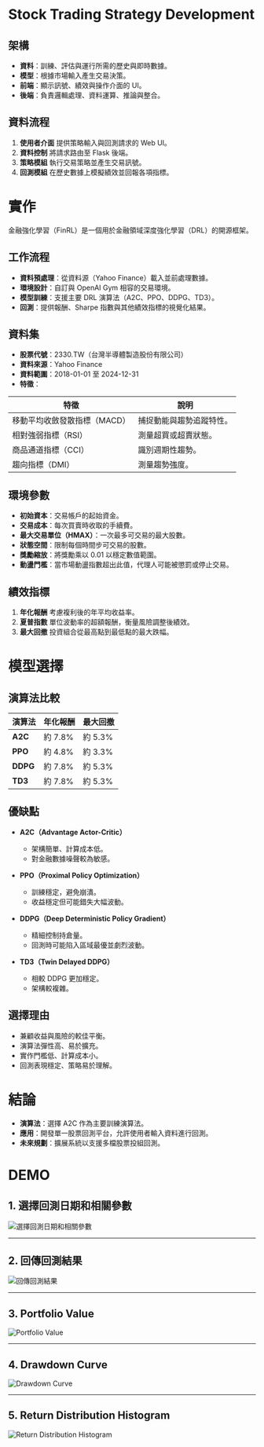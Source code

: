 # Stock Trading Strategy Development

## 架構

* **資料**：訓練、評估與運行所需的歷史與即時數據。
* **模型**：根據市場輸入產生交易決策。
* **前端**：顯示訊號、績效與操作介面的 UI。
* **後端**：負責邏輯處理、資料運算、推論與整合。

## 資料流程

1. **使用者介面**
   提供策略輸入與回測請求的 Web UI。
2. **資料控制**
   將請求路由至 Flask 後端。
3. **策略模組**
   執行交易策略並產生交易訊號。
4. **回測模組**
   在歷史數據上模擬績效並回報各項指標。

# 實作

金融強化學習（FinRL）是一個用於金融領域深度強化學習（DRL）的開源框架。

## 工作流程

* **資料預處理**：從資料源（Yahoo Finance）載入並前處理數據。
* **環境設計**：自訂與 OpenAI Gym 相容的交易環境。
* **模型訓練**：支援主要 DRL 演算法（A2C、PPO、DDPG、TD3）。
* **回測**：提供報酬、Sharpe 指數與其他績效指標的視覺化結果。

## 資料集

* **股票代號**：2330.TW（台灣半導體製造股份有限公司）
* **資料來源**：Yahoo Finance
* **資料範圍**：2018-01-01 至 2024-12-31
* **特徵**：

| 特徵               | 說明           |
| ---------------- | ------------ |
| 移動平均收斂發散指標（MACD） | 捕捉動能與趨勢追蹤特性。 |
| 相對強弱指標（RSI）      | 測量超買或超賣狀態。   |
| 商品通道指標（CCI）      | 識別週期性趨勢。     |
| 趨向指標（DMI）        | 測量趨勢強度。      |

## 環境參數

* **初始資本**：交易帳戶的起始資金。
* **交易成本**：每次買賣時收取的手續費。
* **最大交易單位（HMAX）**：一次最多可交易的最大股數。
* **狀態空間**：限制每個時間步可交易的股數。
* **獎勵縮放**：將獎勵乘以 0.01 以穩定數值範圍。
* **動盪門檻**：當市場動盪指數超出此值，代理人可能被懲罰或停止交易。

## 績效指標

1. **年化報酬**
   考慮複利後的年平均收益率。
2. **夏普指數**
   單位波動率的超額報酬，衡量風險調整後績效。
3. **最大回撤**
   投資組合從最高點到最低點的最大跌幅。

# 模型選擇

## 演算法比較

| 演算法      | 年化報酬   | 最大回撤   |
| -------- | ------ | ------ |
| **A2C**  | 約 7.8% | 約 5.3% |
| **PPO**  | 約 4.8% | 約 3.3% |
| **DDPG** | 約 7.8% | 約 5.3% |
| **TD3**  | 約 7.8% | 約 5.3% |

## 優缺點

* **A2C（Advantage Actor-Critic）**

  * 架構簡單、計算成本低。
  * 對金融數據噪聲較為敏感。
* **PPO（Proximal Policy Optimization）**

  * 訓練穩定，避免崩潰。
  * 收益穩定但可能錯失大幅波動。
* **DDPG（Deep Deterministic Policy Gradient）**

  * 精細控制持倉量。
  * 回測時可能陷入區域最優並劇烈波動。
* **TD3（Twin Delayed DDPG）**

  * 相較 DDPG 更加穩定。
  * 架構較複雜。

## 選擇理由

* 兼顧收益與風險的較佳平衡。
* 演算法彈性高、易於擴充。
* 實作門檻低、計算成本小。
* 回測表現穩定、策略易於理解。

# 結論

* **演算法**：選擇 A2C 作為主要訓練演算法。
* **應用**：開發單一股票回測平台，允許使用者輸入資料進行回測。
* **未來規劃**：擴展系統以支援多檔股票投組回測。

# DEMO

## 1. 選擇回測日期和相關參數  
![選擇回測日期和相關參數](images/1.png)

---

## 2. 回傳回測結果  
![回傳回測結果](images/2.png)

---

## 3. Portfolio Value  
![Portfolio Value](images/3.png)

---

## 4. Drawdown Curve  
![Drawdown Curve](images/4.png)

---

## 5. Return Distribution Histogram  
![Return Distribution Histogram](images/5.png)
